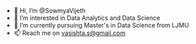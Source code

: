 - 👋 Hi, I’m @SowmyaVijeth
- 👀 I’m interested in Data Analytics and Data Science
- 🌱 I’m currently pursuing Master's in Data Science from LJMU
- 📫 Reach me on vasishta.s@gmail.com

<!---
SowmyaVijeth/SowmyaVijeth is a ✨ special ✨ repository because its `README.md` (this file) appears on your GitHub profile.
You can click the Preview link to take a look at your changes.
--->
